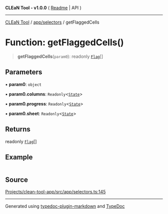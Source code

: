 **CLEaN Tool - v1.0.0** ( [Readme](../../../README.md) \| API )

***

[CLEaN Tool](../../../modules.md) / [app/selectors](../README.md) / getFlaggedCells

# Function: getFlaggedCells()

> **getFlaggedCells**(`param0`): readonly [`Flag`](../../../lib/fp/Flag/interfaces/Flag.md)[]

## Parameters

▪ **param0**: `object`

▪ **param0.columns**: `Readonly`\<[`State`](../../../selectors/columns/selectors/private/interfaces/State.md)\>

▪ **param0.progress**: `Readonly`\<[`State`](../../../selectors/columns/selectors/private/interfaces/State.md)\>

▪ **param0.sheet**: `Readonly`\<[`State`](../../../features/sheet/reducers/interfaces/State.md)\>

## Returns

readonly [`Flag`](../../../lib/fp/Flag/interfaces/Flag.md)[]

## Example

```ts

```

## Source

[Projects/clean-tool-app/src/app/selectors.ts:145](https://github.com/yuckyh/clean-tool-app/)

***

Generated using [typedoc-plugin-markdown](https://www.npmjs.com/package/typedoc-plugin-markdown) and [TypeDoc](https://typedoc.org/)
